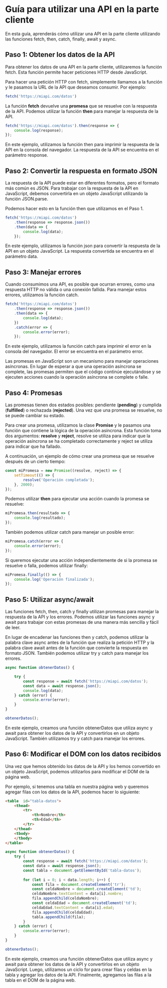 # Guía para utilizar una API en la parte cliente

En esta guía, aprenderás cómo utilizar una API en la parte cliente utilizando las funciones fetch, then, catch, finally, await y async.

  

## Paso 1: Obtener los datos de la API

Para obtener los datos de una API en la parte cliente, utilizaremos la función fetch. Esta función permite hacer peticiones HTTP desde JavaScript.

  

Para hacer una petición HTTP con fetch, simplemente llamamos a la función y le pasamos la URL de la API que deseamos consumir. Por ejemplo:

```javascript
fetch('https://miapi.com/datos')
```
La función **fetch** devuelve una **promesa** que se resuelve con la respuesta de la API. Podemos utilizar la función **then** para manejar la respuesta de la API.

 
```javascript
fetch('https://miapi.com/datos').then(response => {
	console.log(response);
});
```
En este ejemplo, utilizamos la función then para imprimir la respuesta de la API en la consola del navegador. La respuesta de la API se encuentra en el parámetro response.

## Paso 2: Convertir la respuesta en formato JSON

La respuesta de la API puede estar en diferentes formatos, pero el formato más común es JSON. Para trabajar con la respuesta de la API en JavaScript, debemos convertirla en un objeto JavaScript utilizando la función JSON.parse.

  

Podemos hacer esto en la función then que utilizamos en el Paso 1.

```javascript
fetch('https://miapi.com/datos')
	.then(response => response.json())
	.then(data => {
		console.log(data);
	});
```

En este ejemplo, utilizamos la función json para convertir la respuesta de la API en un objeto JavaScript. La respuesta convertida se encuentra en el parámetro data.

  

## Paso 3: Manejar errores

Cuando consumimos una API, es posible que ocurran errores, como una respuesta HTTP no válida o una conexión fallida. Para manejar estos errores, utilizamos la función catch.

```javascript
fetch('https://miapi.com/datos')
	.then(response => response.json())
	.then(data => {
		console.log(data);
	})
	.catch(error => {
		console.error(error);
	});
```
En este ejemplo, utilizamos la función catch para imprimir el error en la consola del navegador. El error se encuentra en el parámetro error.

Las promesas en JavaScript son un mecanismo para manejar operaciones asíncronas. En lugar de esperar a que una operación asíncrona se complete, las promesas permiten que el código continúe ejecutándose y se ejecuten acciones cuando la operación asíncrona se complete o falle.

## Paso 4: Promesas

Las promesas tienen dos estados posibles: pendiente (**pending**) y cumplida (**fulfilled**) o rechazada (**rejected**). Una vez que una promesa se resuelve, no se puede cambiar su estado.

Para crear una promesa, utilizamos la clase **Promise** y le pasamos una función que contiene la lógica de la operación asíncrona. Esta función toma dos argumentos: **resolve** y **reject**, resolve se utiliza para indicar que la operación asíncrona se ha completado correctamente y reject se utiliza para indicar que ha fallado.

A continuación, un ejemplo de cómo crear una promesa que se resuelve después de un cierto tiempo:

```javascript
const miPromesa = new Promise((resolve, reject) => {
	setTimeout(() => {
		resolve('Operación completada');
	}, 2000);
});
```
Podemos utilizar **then** para ejecutar una acción cuando la promesa se resuelve:

```javascript
miPromesa.then(resultado => {
	console.log(resultado);
});
```
También podemos utilizar catch para manejar un posible error:
```javascript
miPromesa.catch(error => {
	console.error(error);
});
```
Si queremos ejecutar una acción independientemente de si la promesa se resuelve o falla, podemos utilizar finally:

```javascript
miPromesa.finally(() => {
	console.log('Operación finalizada');
});
```

## Paso 5: Utilizar async/await

Las funciones fetch, then, catch y finally utilizan promesas para manejar la respuesta de la API y los errores. Podemos utilizar las funciones async y await para trabajar con estas promesas de una manera más sencilla y fácil de leer.


En lugar de encadenar las funciones then y catch, podemos utilizar la palabra clave async antes de la función que realiza la petición HTTP y la palabra clave await antes de la función que convierte la respuesta en formato JSON. También podemos utilizar try y catch para manejar los errores.

```javascript
async function obtenerDatos() {

	try {
		const response = await fetch('https://miapi.com/datos');
		const data = await response.json();
		console.log(data);
	} catch (error) {
		console.error(error);
	}
}

obtenerDatos();
```
En este ejemplo, creamos una función obtenerDatos que utiliza async y await para obtener los datos de la API y convertirlos en un objeto JavaScript. También utilizamos try y catch para manejar los errores.

  

## Paso 6: Modificar el DOM con los datos recibidos

Una vez que hemos obtenido los datos de la API y los hemos convertido en un objeto JavaScript, podemos utilizarlos para modificar el DOM de la página web.

Por ejemplo, si tenemos una tabla en nuestra página web y queremos agregar filas con los datos de la API, podemos hacer lo siguiente:

```html
<table  id="tabla-datos">
	<thead>
		<tr>
			<th>Nombre</th>
			<th>Edad</th>
		</tr>
	</thead>
	<tbody>
	</tbody>
</table>
```
```javascript
async function obtenerDatos() {
	try {
		const response = await fetch('https://miapi.com/datos');
		const data = await response.json();
		const tabla = document.getElementById('tabla-datos');
	
		for (let i = 0; i < data.length; i++) {
			const fila = document.createElement('tr');
			const celdaNombre = document.createElement('td');
			celdaNombre.textContent = data[i].nombre;
			fila.appendChild(celdaNombre);
			const celdaEdad = document.createElement('td');
			celdaEdad.textContent = data[i].edad;
			fila.appendChild(celdaEdad);
			tabla.appendChild(fila);
		}
	} catch (error) {
		console.error(error);
	}
}

obtenerDatos();
```
En este ejemplo, creamos una función obtenerDatos que utiliza async y await para obtener los datos de la API y convertirlos en un objeto JavaScript. Luego, utilizamos un ciclo for para crear filas y celdas en la tabla y agregar los datos de la API. Finalmente, agregamos las filas a la tabla en el DOM de la página web.

